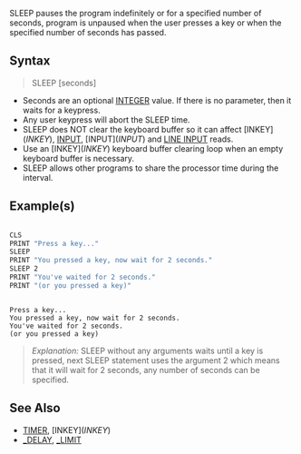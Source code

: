 SLEEP pauses the program indefinitely or for a specified number of seconds, program is unpaused when the user presses a key or when the specified number of seconds has passed.

## Syntax

> SLEEP [seconds]

* Seconds are an optional [INTEGER](INTEGER) value. If there is no parameter, then it waits for a keypress.
* Any user keypress will abort the SLEEP time.
* SLEEP does NOT clear the keyboard buffer so it can affect [INKEY$](INKEY$), [INPUT](INPUT), [INPUT$](INPUT$) and [LINE INPUT](LINE-INPUT) reads.
* Use an [INKEY$](INKEY$) keyboard buffer clearing loop when an empty keyboard buffer is necessary.
* SLEEP allows other programs to share the processor time during the interval.

## Example(s)

```vb

CLS 
PRINT "Press a key..."
SLEEP
PRINT "You pressed a key, now wait for 2 seconds."
SLEEP 2
PRINT "You've waited for 2 seconds."
PRINT "(or you pressed a key)"

```

```text

Press a key...
You pressed a key, now wait for 2 seconds.
You've waited for 2 seconds.
(or you pressed a key)

```

> *Explanation:* SLEEP without any arguments waits until a key is pressed, next SLEEP statement uses the argument 2 which means that it will wait for 2 seconds, any number of seconds can be specified.

## See Also
 
* [TIMER](TIMER), [INKEY$](INKEY$)
* [_DELAY](_DELAY), [_LIMIT](_LIMIT)
